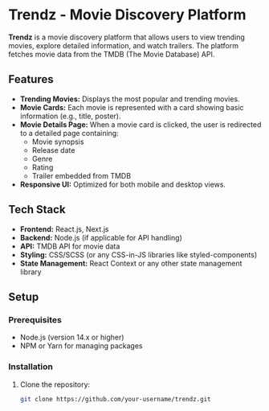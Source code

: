 # Trendz - Movie Discovery Platform

**Trendz** is a movie discovery platform that allows users to view trending movies, explore detailed information, and watch trailers. The platform fetches movie data from the TMDB (The Movie Database) API.

## Features

- **Trending Movies:** Displays the most popular and trending movies.
- **Movie Cards:** Each movie is represented with a card showing basic information (e.g., title, poster).
- **Movie Details Page:** When a movie card is clicked, the user is redirected to a detailed page containing:
  - Movie synopsis
  - Release date
  - Genre
  - Rating
  - Trailer embedded from TMDB
- **Responsive UI:** Optimized for both mobile and desktop views.

## Tech Stack

- **Frontend:** React.js, Next.js
- **Backend:** Node.js (if applicable for API handling)
- **API:** TMDB API for movie data
- **Styling:** CSS/SCSS (or any CSS-in-JS libraries like styled-components)
- **State Management:** React Context or any other state management library

## Setup

### Prerequisites

- Node.js (version 14.x or higher)
- NPM or Yarn for managing packages

### Installation

1. Clone the repository:

   ```bash
   git clone https://github.com/your-username/trendz.git
